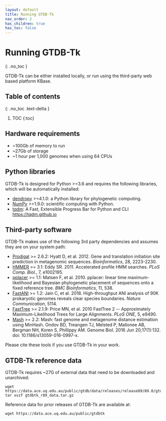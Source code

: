 ```yaml
---
layout: default
title: Running GTDB-Tk
nav_order: 2
has_children: true
has_toc: false
---
```


# Running GTDB-Tk
{: .no_toc }

GTDB-Tk can be either installed locally, or run using the third-party web based platform KBase.



## Table of contents
{: .no_toc .text-delta }

1. TOC
{:toc}

## Hardware requirements
* ~100Gb of memory to run
* ~27Gb of storage
* ~1 hour per 1,000 genomes when using 64 CPUs

## Python libraries
GTDB-Tk is designed for Python >=3.6 and requires the following libraries, which will be automatically installed:
* [dendropy](http://dendropy.org/)  >=4.1.0: a Python library for phylogenetic computing.
* [NumPy](https://numpy.org/) >=1.9.0: scientific computing with Python.
* [tqdm](https://github.com/tqdm/tqdm): A Fast, Extensible Progress Bar for Python and CLI https://tqdm.github.io


## Third-party software

GTDB-Tk makes use of the following 3rd party dependencies and assumes they are on your system path:
* [Prodigal](http://compbio.ornl.gov/prodigal/) >= 2.6.2: Hyatt D, et al. 2012. Gene and translation initiation site prediction in metagenomic sequences. <i>Bioinformatics</i>, 28, 2223-2230.
* [HMMER](http://hmmer.org/) >= 3.1: Eddy SR. 2011. Accelerated profile HMM searches. <i>PLoS Comp. Biol.</i>, 7, e1002195.
* [pplacer](http://matsen.fhcrc.org/pplacer/) >= 1.1: Matsen F, et al. 2010. pplacer: linear time maximum-likelihood and Bayesian phylogenetic placement of sequences onto a fixed reference tree. <i>BMC Bioinformatics</i>, 11, 538.
* [FastANI](https://github.com/ParBLiSS/FastANI) >= 1.2: Jain C, et al. 2018. High-throughput ANI analysis of 90K prokaryotic genomes reveals clear species boundaries. <i>Nature Communication</i>, 5114.
* [FastTree](http://www.microbesonline.org/fasttree/) >= 2.1.9: Price MN, et al. 2010 FastTree 2 -- Approximately Maximum-Likelihood Trees for Large Alignments. <i>PLoS ONE</i>, 5, e9490.
* [Mash](https://github.com/marbl/Mash) >= 2.2: Mash: fast genome and metagenome distance estimation using MinHash. Ondov BD, Treangen TJ, Melsted P, Mallonee AB, Bergman NH, Koren S, Phillippy AM. Genome Biol. 2016 Jun 20;17(1):132. doi: 10.1186/s13059-016-0997-x.

Please cite these tools if you use GTDB-Tk in your work.

## GTDB-Tk reference data

GTDB-Tk requires ~27G of external data that need to be downloaded and unarchived:
```
wget https://data.ace.uq.edu.au/public/gtdb/data/releases/release89/89.0/gtdbtk_r89_data.tar.gz
tar xvzf gtdbtk_r89_data.tar.gz
```

Reference data for prior releases of GTDB-Tk are available at:
```
wget https://data.ace.uq.edu.au/public/gtdbtk
```

